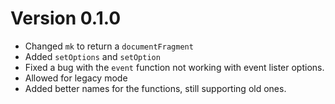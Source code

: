 # Version 0.1.0
- Changed `mk` to return a `documentFragment`
- Added `setOptions` and `setOption`
- Fixed a bug with the `event` function not working with event lister options.
- Allowed for legacy mode
- Added better names for the functions, still supporting old ones.